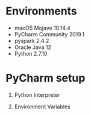 # Environments
* macOS Mojave 10.14.4<br>
* PyCharm Community 2019.1<br>
* pyspark 2.4.2 <br>
* Oracle Java 12<br>
* Python 2.7.10<br>

# PyCharm setup
1. Python Interpreter

2. Environment Variables
